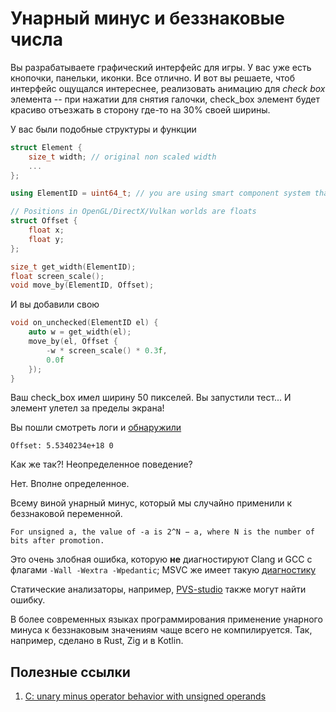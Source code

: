 # Унарный минус и беззнаковые числа

Вы разрабатываете графический интерфейс для игры. У вас уже есть кнопочки, панельки, иконки. Все отлично. И вот вы решаете, чтоб интерфейс ощущался интереснее, реализовать анимацию для _check box_ элемента -- при нажатии для снятия галочки, check_box элемент будет красиво отъезжать в сторону где-то на 30% своей ширины.


У вас были подобные структуры и функции
```C++
struct Element {
    size_t width; // original non scaled width
    ...
};

using ElementID = uint64_t; // you are using smart component system that uses IDs to refer to elements

// Positions in OpenGL/DirectX/Vulkan worlds are floats
struct Offset {
    float x;
    float y;
};

size_t get_width(ElementID);
float screen_scale();
void move_by(ElementID, Offset);
```

И вы добавили свою

```C++
void on_unchecked(ElementID el) {
    auto w = get_width(el);
    move_by(el, Offset {
        -w * screen_scale() * 0.3f,
        0.0f
    });
}
```

Ваш check_box имел ширину 50 пикселей. Вы запустили тест... И элемент улетел за пределы экрана!

Вы пошли смотреть логи и [обнаружили](https://godbolt.org/z/hbccqG5r8)
```
Offset: 5.5340234e+18 0
```

Как же так?! Неопределенное поведение?

Нет. Вполне определенное.

Всему виной унарный минус, который мы случайно применили к беззнаковой переменной.

```
For unsigned a, the value of -a is 2^N − a, where N is the number of bits after promotion.
```

Это очень злобная ошибка, которую **не** диагностируют Clang и GCC с флагами `-Wall -Wextra -Wpedantic`;
MSVC же имеет такую [диагностику](https://learn.microsoft.com/en-us/cpp/error-messages/compiler-warnings/compiler-warning-level-2-c4146?view=msvc-170)

Статические анализаторы, например, [PVS-studio](https://pvs-studio.ru/ru/docs/warnings/v2553/) также могут найти ошибку. 

В более современных языках программирования применение унарного минуса к беззнаковым значениям чаще всего не компилируется. Так, например, сделано в Rust, Zig и в Kotlin.


## Полезные ссылки
1. [C: unary minus operator behavior with unsigned operands](https://stackoverflow.com/questions/8026694/c-unary-minus-operator-behavior-with-unsigned-operands)